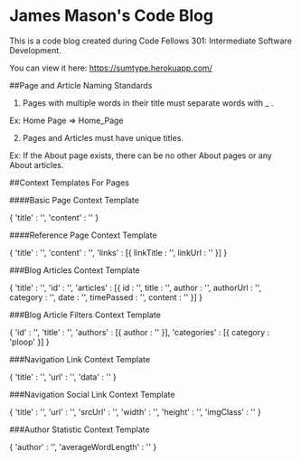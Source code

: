 # James Mason's Code Blog

This is a code blog created during Code Fellows 301: Intermediate Software Development.

You can view it here: https://sumtype.herokuapp.com/

##Page and Article Naming Standards

1) Pages with multiple words in their title must separate words with _ .

Ex: Home Page => Home_Page


2) Pages and Articles must have unique titles.

Ex: If the About page exists, there can be no other About pages or any About articles.


##Context Templates For Pages

####Basic Page Context Template

{
  'title' : '',
  'content' : ''
}

####Reference Page Context Template

{
  'title' : '',
  'content' : '',
  'links' : [{
    linkTitle : '',
    linkUrl : ''
  }]
}

###Blog Articles Context Template

{
  'title' : '',
  'id' : '',
  'articles' : [{
    id : '',
    title : '',
    author : '',
    authorUrl : '',
    category : '',
    date : '',
    timePassed : '',
    content : ''
  }]
}

###Blog Article Filters Context Template

{
  'id' : '',
  'title' : '',
  'authors' : [{
    author : ''
  }],
  'categories' : [{
    category : 'ploop'
  }]
}

###Navigation Link Context Template

{
  'title' : '',
  'url' : '',
  'data' : ''
}

###Navigation Social Link Context Template

{
  'title' : '',
  'url' : '',
  'srcUrl' : '',
  'width' : '',
  'height' : '',
  'imgClass' : ''
}

###Author Statistic Context Template

{
  'author' : '',
  'averageWordLength' : ''
}
